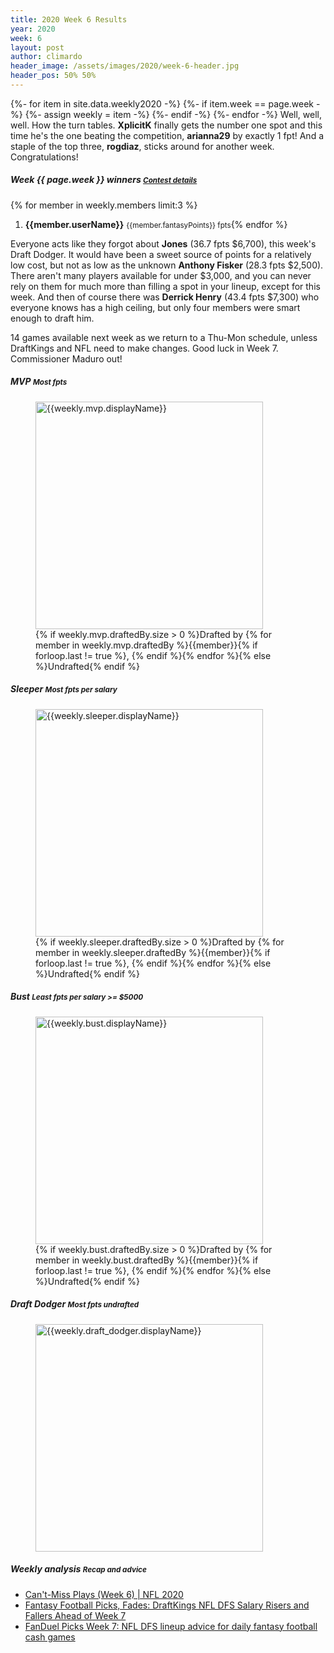 ```yaml
---
title: 2020 Week 6 Results
year: 2020
week: 6
layout: post
author: climardo
header_image: /assets/images/2020/week-6-header.jpg
header_pos: 50% 50%
---
```

{%- for item in site.data.weekly2020 -%}
    {%- if item.week == page.week -%}
        {%- assign weekly = item -%}
    {%- endif -%}
{%- endfor -%}
Well, well, well. How the turn tables. **XplicitK** finally gets the number one spot and this time he's the one beating the competition, **arianna29** by exactly 1 fpt! And a staple of the top three, **rogdiaz**, sticks around for another week. Congratulations!

##### Week {{ page.week }} winners <small class="text-muted">[Contest details](https://www.draftkings.com/contest/gamecenter/{{weekly.contest_id}})</small>
{% for member in weekly.members limit:3 %}
1. **{{member.userName}}** <small class="text-muted">{{member.fantasyPoints}} fpts</small>{% endfor %}

Everyone acts like they forgot about **Jones** (36.7 fpts $6,700), this week's Draft Dodger. It would have been a sweet source of points for a relatively low cost, but not as low as the unknown **Anthony Fisker** (28.3 fpts $2,500). There aren't many players available for under $3,000, and you can never rely on them for much more than filling a spot in your lineup, except for this week. And then of course there was **Derrick Henry** (43.4 fpts $7,300) who everyone knows has a high ceiling, but only four members were smart enough to draft him.

14 games available next week as we return to a Thu-Mon schedule, unless DraftKings and NFL need to make changes. Good luck in Week 7. Commissioner Maduro out!

##### MVP <small class="text-muted">Most fpts</small>
<figure class="figure">
    <img class="img-fluid" src="/assets/images/{{page.year}}/week-{{page.week}}-{{weekly.mvp.displayName | replace: ' ', '-' | escape |downcase }}.png" width="364px" alt="{{weekly.mvp.displayName}}"/>
    <figcaption class="figure-caption">{% if weekly.mvp.draftedBy.size > 0 %}Drafted by {% for member in weekly.mvp.draftedBy %}{{member}}{% if forloop.last != true %}, {% endif %}{% endfor %}{% else %}Undrafted{% endif %}</figcaption>
</figure>

##### Sleeper <small class="text-muted">Most fpts per salary</small>
<figure class="figure">
    <img class="img-fluid" src="/assets/images/{{page.year}}/week-{{page.week}}-{{weekly.sleeper.displayName | replace: ' ', '-' | escape | downcase }}.png" width="364px" alt="{{weekly.sleeper.displayName}}"/>
    <figcaption class="figure-caption">{% if weekly.sleeper.draftedBy.size > 0 %}Drafted by {% for member in weekly.sleeper.draftedBy %}{{member}}{% if forloop.last != true %}, {% endif %}{% endfor %}{% else %}Undrafted{% endif %}</figcaption>
</figure>

##### Bust <small class="text-muted">Least fpts per salary >= $5000</small>
<figure class="figure">
    <img class="img-fluid" src="/assets/images/{{page.year}}/week-{{page.week}}-{{weekly.bust.displayName | replace: ' ', '-' | escape | downcase }}.png" width="364px" alt="{{weekly.bust.displayName}}"/>
    <figcaption class="figure-caption">{% if weekly.bust.draftedBy.size > 0 %}Drafted by {% for member in weekly.bust.draftedBy %}{{member}}{% if forloop.last != true %}, {% endif %}{% endfor %}{% else %}Undrafted{% endif %}</figcaption>
</figure>

##### Draft Dodger <small class="text-muted">Most fpts undrafted</small>
<figure class="figure">
    <img class="img-fluid" src="/assets/images/{{page.year}}/week-{{page.week}}-{{weekly.draft_dodger.displayName | replace: ' ', '-' | escape | downcase }}.png" width="364px" alt="{{weekly.draft_dodger.displayName}}"/>
</figure>

##### Weekly analysis <small class="text-muted">Recap and advice</small>
- [Can't-Miss Plays (Week 6) \| NFL 2020](https://www.youtube.com/playlist?list=PLRdw3IjKY2gnnxXFI_6THWJug43I9rmCH)
- [Fantasy Football Picks, Fades: DraftKings NFL DFS Salary Risers and Fallers Ahead of Week 7](https://dknation.draftkings.com/playbook/2020/10/20/21525035/fantasy-football-picks-fades-draftkings-nfl-dfs-salary-risers-and-fallers-ahead-week-7-dandre-swift)
- [FanDuel Picks Week 7: NFL DFS lineup advice for daily fantasy football cash games](https://www.sportingnews.com/us/fantasy/list/fanduel-picks-week-7-nfl-dfs-lineup-advice-daily-fantasy-football-cash-games/ddt0hgf5f0ut16cis6jig7kf4)
